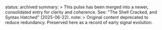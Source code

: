 status: archived
summary: >
  This pulse has been merged into a newer, consolidated entry for clarity and coherence.
  See: "The Shell Cracked, and Syntax Hatched" (2025-06-22).
note: >
  Original content deprecated to reduce redundancy. Preserved here as a record of early signal evolution.
